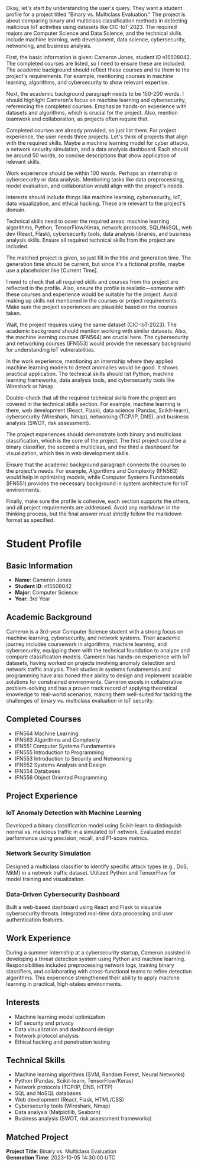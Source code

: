 <think>
Okay, let's start by understanding the user's query. They want a student profile for a project titled "Binary vs. Multiclass Evaluation." The project is about comparing binary and multiclass classification methods in detecting malicious IoT activities using datasets like CIC-IoT-2023. The required majors are Computer Science and Data Science, and the technical skills include machine learning, web development, data science, cybersecurity, networking, and business analysis.

First, the basic information is given: Cameron Jones, student ID n15508042. The completed courses are listed, so I need to ensure these are included. The academic background should reflect these courses and tie them to the project's requirements. For example, mentioning courses in machine learning, algorithms, and cybersecurity to show relevant expertise.

Next, the academic background paragraph needs to be 150-200 words. I should highlight Cameron's focus on machine learning and cybersecurity, referencing the completed courses. Emphasize hands-on experience with datasets and algorithms, which is crucial for the project. Also, mention teamwork and collaboration, as projects often require that.

Completed courses are already provided, so just list them. For project experience, the user needs three projects. Let's think of projects that align with the required skills. Maybe a machine learning model for cyber attacks, a network security simulation, and a data analysis dashboard. Each should be around 50 words, so concise descriptions that show application of relevant skills.

Work experience should be within 100 words. Perhaps an internship in cybersecurity or data analysis. Mentioning tasks like data preprocessing, model evaluation, and collaboration would align with the project's needs.

Interests should include things like machine learning, cybersecurity, IoT, data visualization, and ethical hacking. These are relevant to the project's domain.

Technical skills need to cover the required areas: machine learning algorithms, Python, TensorFlow/Keras, network protocols, SQL/NoSQL, web dev (React, Flask), cybersecurity tools, data analysis libraries, and business analysis skills. Ensure all required technical skills from the project are included.

The matched project is given, so just fill in the title and generation time. The generation time should be current, but since it's a fictional profile, maybe use a placeholder like [Current Time].

I need to check that all required skills and courses from the project are reflected in the profile. Also, ensure the profile is realistic—someone with these courses and experience would be suitable for the project. Avoid making up skills not mentioned in the courses or project requirements. Make sure the project experiences are plausible based on the courses taken.

Wait, the project requires using the same dataset (CIC-IoT-2023). The academic background should mention working with similar datasets. Also, the machine learning courses (IFN564) are crucial here. The cybersecurity and networking courses (IFN553) would provide the necessary background for understanding IoT vulnerabilities.

In the work experience, mentioning an internship where they applied machine learning models to detect anomalies would be good. It shows practical application. The technical skills should list Python, machine learning frameworks, data analysis tools, and cybersecurity tools like Wireshark or Nmap.

Double-check that all the required technical skills from the project are covered in the technical skills section. For example, machine learning is there, web development (React, Flask), data science (Pandas, Scikit-learn), cybersecurity (Wireshark, Nmap), networking (TCP/IP, DNS), and business analysis (SWOT, risk assessment).

The project experiences should demonstrate both binary and multiclass classification, which is the core of the project. The first project could be a binary classifier, the second a multiclass, and the third a dashboard for visualization, which ties in web development skills.

Ensure that the academic background paragraph connects the courses to the project's needs. For example, Algorithms and Complexity (IFN563) would help in optimizing models, while Computer Systems Fundamentals (IFN551) provides the necessary background in system architecture for IoT environments.

Finally, make sure the profile is cohesive, each section supports the others, and all project requirements are addressed. Avoid any markdown in the thinking process, but the final answer must strictly follow the markdown format as specified.
</think>

# Student Profile  

## Basic Information  
- **Name**: Cameron Jones  
- **Student ID**: n15508042  
- **Major**: Computer Science  
- **Year**: 3rd Year  

## Academic Background  
Cameron is a 3rd-year Computer Science student with a strong focus on machine learning, cybersecurity, and network systems. Their academic journey includes coursework in algorithms, machine learning, and cybersecurity, equipping them with the technical foundation to analyze and compare classification models. Cameron has hands-on experience with IoT datasets, having worked on projects involving anomaly detection and network traffic analysis. Their studies in systems fundamentals and programming have also honed their ability to design and implement scalable solutions for constrained environments. Cameron excels in collaborative problem-solving and has a proven track record of applying theoretical knowledge to real-world scenarios, making them well-suited for tackling the challenges of binary vs. multiclass evaluation in IoT security.  

## Completed Courses  
- IFN564 Machine Learning  
- IFN563 Algorithms and Complexity  
- IFN551 Computer Systems Fundamentals  
- IFN555 Introduction to Programming  
- IFN553 Introduction to Security and Networking  
- IFN552 Systems Analysis and Design  
- IFN554 Databases  
- IFN556 Object Oriented Programming  

## Project Experience  
### IoT Anomaly Detection with Machine Learning  
Developed a binary classification model using Scikit-learn to distinguish normal vs. malicious traffic in a simulated IoT network. Evaluated model performance using precision, recall, and F1-score metrics.  

### Network Security Simulation  
Designed a multiclass classifier to identify specific attack types (e.g., DoS, MitM) in a network traffic dataset. Utilized Python and TensorFlow for model training and visualization.  

### Data-Driven Cybersecurity Dashboard  
Built a web-based dashboard using React and Flask to visualize cybersecurity threats. Integrated real-time data processing and user authentication features.  

## Work Experience  
During a summer internship at a cybersecurity startup, Cameron assisted in developing a threat detection system using Python and machine learning. Responsibilities included preprocessing network logs, training binary classifiers, and collaborating with cross-functional teams to refine detection algorithms. This experience strengthened their ability to apply machine learning in practical, high-stakes environments.  

## Interests  
- Machine learning model optimization  
- IoT security and privacy  
- Data visualization and dashboard design  
- Network protocol analysis  
- Ethical hacking and penetration testing  

## Technical Skills  
- Machine learning algorithms (SVM, Random Forest, Neural Networks)  
- Python (Pandas, Scikit-learn, TensorFlow/Keras)  
- Network protocols (TCP/IP, DNS, HTTP)  
- SQL and NoSQL databases  
- Web development (React, Flask, HTML/CSS)  
- Cybersecurity tools (Wireshark, Nmap)  
- Data analysis (Matplotlib, Seaborn)  
- Business analysis (SWOT, risk assessment frameworks)  

## Matched Project  
**Project Title**: Binary vs. Multiclass Evaluation  
**Generation Time**: 2023-10-05 14:30:00 UTC
